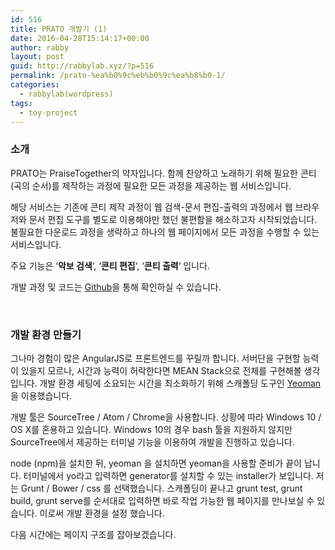 ```yaml
---
id: 516
title: PRATO 개발기 (1)
date: 2016-04-28T15:14:17+00:00
author: rabby
layout: post
guid: http://rabbylab.xyz/?p=516
permalink: /prato-%ea%b0%9c%eb%b0%9c%ea%b8%b0-1/
categories:
  - rabbylab(wordpress)
tags:
  - toy-project
---
```

### 소개

PRATO는 PraiseTogether의 약자입니다. 함께 찬양하고 노래하기 위해 필요한 콘티(곡의 순서)를 제작하는 과정에 필요한 모든 과정을 제공하는 웹 서비스입니다.

해당 서비스는 기존에 콘티 제작 과정이 웹 검색-문서 편집-출력의 과정에서 웹 브라우저와 문서 편집 도구를 별도로 이용해야만 했던 불편함을 해소하고자 시작되었습니다. 불필요한 다운로드 과정을 생략하고 하나의 웹 페이지에서 모든 과정을 수행할 수 있는 서비스입니다.

주요 기능은 &#8216;**악보 검색**&#8216;, &#8216;**콘티 편집**&#8216;, &#8216;**콘티 출력**&#8216; 입니다.

개발 과정 및 코드는 [Github](https://github.com/joeunha/praisetogether)을 통해 확인하실 수 있습니다.

&nbsp;

### 개발 환경 만들기

그나마 경험이 많은 AngularJS로 프론트엔드를 꾸릴까 합니다. 서버단을 구현할 능력이 있을지 모르나, 시간과 능력이 허락한다면 MEAN Stack으로 전체를 구현해볼 생각입니다. 개발 환경 세팅에 소요되는 시간을 최소화하기 위해 스캐폴딩 도구인 [Yeoman](http://yeoman.io/)을 이용했습니다.

개발 툴은 SourceTree / Atom / Chrome을 사용합니다. 상황에 따라 Windows 10 / OS X를 혼용하고 있습니다. Windows 10의 경우 bash 툴을 지원하지 않지만 SourceTree에서 제공하는 터미널 기능을 이용하여 개발을 진행하고 있습니다.

node (npm)을 설치한 뒤, yeoman 을 설치하면 yeoman을 사용할 준비가 끝이 납니다. 터미널에서 yo라고 입력하면 generator를 설치할 수 있는 installer가 보입니다. 저는 Grunt / Bower / css 를 선택했습니다. 스캐폴딩이 끝나고 grunt test, grunt build, grunt serve를 순서대로 입력하면 바로 작업 가능한 웹 페이지를 만나보실 수 있습니다. 이로써 개발 환경을 설정 했습니다.

다음 시간에는 페이지 구조를 잡아보겠습니다.